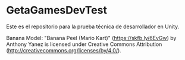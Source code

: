 # GetaGamesDevTest
Este es el repositorio para la prueba técnica de desarrollador en Unity.


Banana Model: "Banana Peel (Mario Kart)" (https://skfb.ly/6EvGw) by Anthony Yanez is licensed under Creative Commons Attribution (http://creativecommons.org/licenses/by/4.0/).
